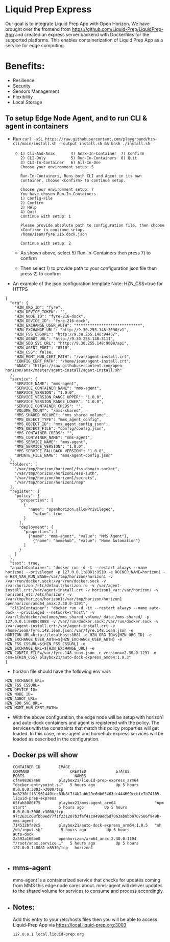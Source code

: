 # Liquid Prep Express

Our goal is to integrate Liquid Prep App with Open Horizon.  We have brought over the frontend from https://github.com/Liquid-Prep/LiquidPrep-App and created an express server backend with Dockerfiles for the supported platforms.   This enables containerization of Liquid Prep App as a service for edge computing.  

# Benefits:
* Resilience
* Security
* Sensors Management
* Flexibility
* Local Storage

## To setup Edge Node Agent, and to run CLI & agent in containers

- Run `curl -sSL https://raw.githubusercontent.com/playground/hzn-cli/main/install.sh --output install.sh && bash ./install.sh`

  - ```
    1) Cli-And-Anax	      4) Anax-In-Container  7) Confirm
    2) CLI-Only	          5) Run-In-Containers  8) Quit
    3) CLI-In-Container   6) All-In-One
    Choose your environment setup: 5

    Run-In-Containers, Runs both CLI and Agent in its own container, choose <Confirm> to continue setup.

    Choose your environment setup: 7
    You have chosen Run-In-Containers
    1) Config-File
    2) Confirm
    3) Help
    4) Quit
    Continue with setup: 1

    Please provide absolute path to configuration file, then choose <Confirm> to continue setup.
    /home/ieam/fyre.216.dock.json

    Continue with setup: 2
    ```

  - As shown above, select 5) Run-In-Containers then press 7) to confirm
  - Then select 1) to provide path to your configuration json file then press 2) to confirm

- An example of the json configuration template
  Note:  HZN_CSS=true for HTTPS

```
{
  "org": {
    "HZN_ORG_ID": "fyre",
    "HZN_DEVICE_TOKEN": "",
    "HZN_NODE_ID": "fyre-216-dock",
    "HZN_DEVICE_ID": "fyre-216-dock",
    "HZN_EXCHANGE_USER_AUTH": "****************************",
    "HZN_EXCHANGE_URL": "http://9.30.255.148:3090/v1",
    "HZN_FSS_CSSURL": "http://9.30.255.148:9443/",
    "HZN_AGBOT_URL": "http://9.30.255.148:3111",
    "HZN_SDO_SVC_URL": "http://9.30.255.148:9008/api",
    "HZN_AGENT_PORT": "8510",
    "HZN_CSS": false,
    "HZN_MGMT_HUB_CERT_PATH": "/var/agent-install.crt",
    "CONFIG_CERT_PATH": "/home/ieam/agent-install.crt",
    "ANAX": "https://raw.githubusercontent.com/open-horizon/anax/master/agent-install/agent-install.sh"
  },
  "service": {
    "SERVICE_NAME": "mms-agent",
    "SERVICE_CONTAINER_NAME": "mms-agent",
    "SERVICE_VERSION": "1.0.0",
    "SERVICE_VERSION_RANGE_UPPER": "1.0.0",
    "SERVICE_VERSION_RANGE_LOWER": "1.0.0",
    "SERVICE_CONTAINER_CREDS": "",
    "VOLUME_MOUNT": "/mms-shared",
    "MMS_SHARED_VOLUME": "mms_shared_volume",
    "MMS_OBJECT_TYPE": "mms_agent_config",
    "MMS_OBJECT_ID": "mms_agent_config_json",
    "MMS_OBJECT_FILE": "config/config.json",
    "MMS_CONTAINER_CREDS": "",
    "MMS_CONTAINER_NAME": "mms-agent",
    "MMS_SERVICE_NAME": "mms-agent",
    "MMS_SERVICE_VERSION": "1.0.0",
    "MMS_SERVICE_FALLBACK_VERSION": "1.0.0",
    "UPDATE_FILE_NAME": "mms-agent-config.json"
  },
  "folders": [
    "/var/tmp/horizon/horizon1/fss-domain-socket",
    "/var/tmp/horizon/horizon1/ess-auth",
    "/var/tmp/horizon/horizon1/secrets",
    "/var/tmp/horizon/horizon1/nmp"
  ],
  "register": {
    "policy": {
      "properties": [
        {
          "name": "openhorizon.allowPrivileged",
	        "value": true
        }
      ],
      "deployment": {
        "properties": [
          {"name": "mms-agent", "value": "MMS Agent"},
	        {"name": "homehub", "value": "Home Automation"}
        ]
      }
    }
  },
  "test": true,
  "anaxInContainer": "docker run -d -t --restart always --name horizon1 --privileged -p 127.0.0.1:8081:8510 -e DOCKER_NAME=horizon1 -e HZN_VAR_RUN_BASE=/var/tmp/horizon/horizon1 -v /var/run/docker.sock:/var/run/docker.sock -v /var/horizon:/etc/default/horizon:ro -v /var/agent-install.crt:/var/agent-install.crt -v horizon1_var:/var/horizon/ -v horizon1_etc:/etc/horizon/ -v /var/tmp/horizon/horizon1:/var/tmp/horizon/horizon1 openhorizon/amd64_anax:2.30.0-1291",
  "cliInContainer": "docker run -d -it --restart always --name auto-dock --privileged --network=\"host\" -v /var/lib/docker/volumes/mms_shared_volume/_data:/mms-shared/ -p 127.0.0.1:8888:8888 -v /var/run/docker.sock:/var/run/docker.sock -v /var/agent-install.crt:/var/agent-install.crt -v /home/ieam/fyre.148.ieam.json:/var/fyre.148.ieam.json -e HORIZON_URL=http://localhost:8081 -e HZN_ORG_ID=${HZN_ORG_ID} -e HZN_EXCHANGE_USER_AUTH=${HZN_EXCHANGE_USER_AUTH} -e HZN_FSS_CSSURL=${HZN_FSS_CSSURL} -e HZN_EXCHANGE_URL=${HZN_EXCHANGE_URL} -e HZN_CONFIG_FILE=/var/fyre.148.ieam.json -e version=v2.30.0-1291 -e css=${HZN_CSS} playbox21/auto-dock-express_amd64:1.0.3"
}

```

- horizon file should have the following env vars
```
HZN_EXCHANGE_URL=
HZN_FSS_CSSURL=
HZN_DEVICE_ID=
HZN_NODE_ID=
HZN_AGBOT_URL=
HZN_SDO_SVC_URL=
HZN_MGMT_HUB_CERT_PATH=
```

- With the above configuration, the edge node will be setup with horizon1 and auto-dock containers and agent is registered with the policy. The services with the constraints that match this policy properties will get loaded. In this case, mms-agent and homehub-express services will be loaded as described in the configuration.
- ## Docker ps will show

  ```
  CONTAINER ID        IMAGE                                     COMMAND                  CREATED             STATUS              PORTS                      NAMES
  cf4e98362460        playbox21/liquid-prep-express_arm64       "docker-entrypoint.s…"   5 hours ago         Up 5 hours          0.0.0.0:3003->3000/tcp     bd8230fff81961449fec83b8f7f4b2abb29e0db65463dc444609ccbfe7b74105-liquid-prep-express
  65fab5086f75        playbox21/mms-agent_arm64                 "npm start"              5 hours ago         Up 5 hours          0.0.0.0:3000->3000/tcp     97c2631c68fbb9ed77f1f231207b3faf41c9499ed6d70a3ab0bb0707506f949b-mms-agent
  714532bfa8c5        playbox21/auto-dock-express_arm64:1.0.5   "sh /oh/input.sh"        5 hours ago         Up 5 hours                                     auto-dock
  2a592a160be0        openhorizon/arm64_anax:2.30.0-1194        "/root/anax.service …"   5 hours ago         Up 5 hours          127.0.0.1:8081->8510/tcp   horizon1


  ```

- ## mms-agent
  mms-agent is a containerized service that checks for updates coming from MMS this edge node cares about. mms-agent will deliver updates to the shared volume for services to consume and process accordingly.

- ## Notes:
  Add this entry to your /etc/hosts files then you will be able to access Liquid-Prep App via https://local.liquid-prep.org:3003
  ```
  127.0.0.1 local.liquid-prep.org
  ```